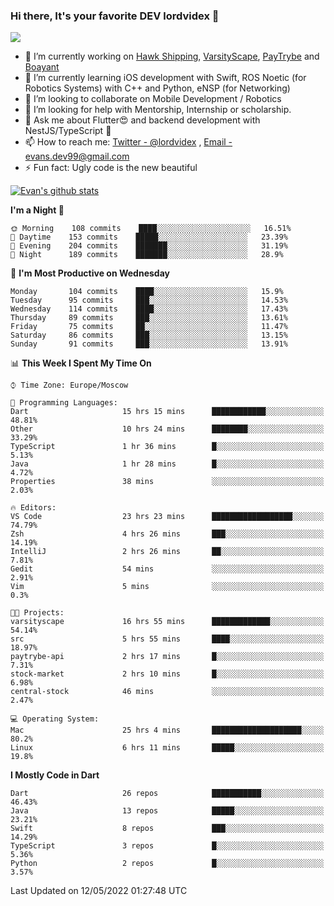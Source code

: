### Hi there, It's your favorite DEV lordvidex 👋
<img src="https://komarev.com/ghpvc/?username=lordvidex&label=Views&color=blue&style=plastic" />
<!--
**lordvidex/lordvidex** is a ✨ _special_ ✨ repository because its `README.md` (this file) appears on your GitHub profile.
Here are some ideas to get you started:
-->

- 🔭 I’m currently working on [Hawk Shipping](https://hawkshipping.com), [VarsityScape](https://varsityscape.com), [PayTrybe](https://www.paytrybe.com) and [Boayant](https://www.github.com/boayant-dev)
- 🌱 I’m currently learning iOS development with Swift, ROS Noetic (for Robotics Systems) with C++ and Python, eNSP (for Networking)
- 👯 I’m looking to collaborate on Mobile Development / Robotics
- 🤔 I’m looking for help with Mentorship, Internship or scholarship.
- 💬 Ask me about Flutter😍 and backend development with NestJS/TypeScript 🔮
- 📫 How to reach me: [Twitter - @lordvidex](https://twitter.com/lordvidex) , [Email - evans.dev99@gmail.com](mailto:evans.dev99@gmail.com?body=Hello%20Evans,)
- ⚡ Fun fact: Ugly code is the new beautiful 

<div>
<!-- <a href="https://github.com/lordvidex">
  <img src="https://github-readme-stats.vercel.app/api/top-langs/?username=lordvidex&theme=light" />
</a>    -->
<!-- [![Top Langs](https://github-readme-stats.vercel.app/api/top-langs/?username=lordvidex)](https://github.com/lordvidex/)  -->

<a href="https://github.com/lordvidex">
 <img src="https://github-readme-stats.vercel.app/api?username=lordvidex&show_icons=true&theme=light&line_height=27" alt="Evan's github stats"/>
</a>
</div>


<!--
  <a href="https://github.com/iampawan/FlutterExampleApps">
    <img align="center" src="https://github-readme-stats.vercel.app/api/pin/?username=iampawan&repo=FlutterExampleApps&theme=light" />

  </a>
  <a href="https://github.com/iampawan/VelocityX">
   <img align="center" src="https://github-readme-stats.vercel.app/api/pin/?username=iampawan&repo=VelocityX&theme=light" />
  </a>
-->
<!--START_SECTION:waka-->
**I'm a Night 🦉** 

```text
🌞 Morning    108 commits    ████░░░░░░░░░░░░░░░░░░░░░   16.51% 
🌆 Daytime    153 commits    █████░░░░░░░░░░░░░░░░░░░░   23.39% 
🌃 Evening    204 commits    ███████░░░░░░░░░░░░░░░░░░   31.19% 
🌙 Night      189 commits    ███████░░░░░░░░░░░░░░░░░░   28.9%

```
📅 **I'm Most Productive on Wednesday** 

```text
Monday       104 commits    ████░░░░░░░░░░░░░░░░░░░░░   15.9% 
Tuesday      95 commits     ███░░░░░░░░░░░░░░░░░░░░░░   14.53% 
Wednesday    114 commits    ████░░░░░░░░░░░░░░░░░░░░░   17.43% 
Thursday     89 commits     ███░░░░░░░░░░░░░░░░░░░░░░   13.61% 
Friday       75 commits     ██░░░░░░░░░░░░░░░░░░░░░░░   11.47% 
Saturday     86 commits     ███░░░░░░░░░░░░░░░░░░░░░░   13.15% 
Sunday       91 commits     ███░░░░░░░░░░░░░░░░░░░░░░   13.91%

```


📊 **This Week I Spent My Time On** 

```text
⌚︎ Time Zone: Europe/Moscow

💬 Programming Languages: 
Dart                     15 hrs 15 mins      ████████████░░░░░░░░░░░░░   48.81% 
Other                    10 hrs 24 mins      ████████░░░░░░░░░░░░░░░░░   33.29% 
TypeScript               1 hr 36 mins        █░░░░░░░░░░░░░░░░░░░░░░░░   5.13% 
Java                     1 hr 28 mins        █░░░░░░░░░░░░░░░░░░░░░░░░   4.72% 
Properties               38 mins             ░░░░░░░░░░░░░░░░░░░░░░░░░   2.03%

🔥 Editors: 
VS Code                  23 hrs 23 mins      ██████████████████░░░░░░░   74.79% 
Zsh                      4 hrs 26 mins       ███░░░░░░░░░░░░░░░░░░░░░░   14.19% 
IntelliJ                 2 hrs 26 mins       ██░░░░░░░░░░░░░░░░░░░░░░░   7.81% 
Gedit                    54 mins             ░░░░░░░░░░░░░░░░░░░░░░░░░   2.91% 
Vim                      5 mins              ░░░░░░░░░░░░░░░░░░░░░░░░░   0.3%

🐱‍💻 Projects: 
varsityscape             16 hrs 55 mins      █████████████░░░░░░░░░░░░   54.14% 
src                      5 hrs 55 mins       ████░░░░░░░░░░░░░░░░░░░░░   18.97% 
paytrybe-api             2 hrs 17 mins       █░░░░░░░░░░░░░░░░░░░░░░░░   7.31% 
stock-market             2 hrs 10 mins       █░░░░░░░░░░░░░░░░░░░░░░░░   6.98% 
central-stock            46 mins             ░░░░░░░░░░░░░░░░░░░░░░░░░   2.47%

💻 Operating System: 
Mac                      25 hrs 4 mins       ████████████████████░░░░░   80.2% 
Linux                    6 hrs 11 mins       █████░░░░░░░░░░░░░░░░░░░░   19.8%

```

**I Mostly Code in Dart** 

```text
Dart                     26 repos            ███████████░░░░░░░░░░░░░░   46.43% 
Java                     13 repos            █████░░░░░░░░░░░░░░░░░░░░   23.21% 
Swift                    8 repos             ███░░░░░░░░░░░░░░░░░░░░░░   14.29% 
TypeScript               3 repos             █░░░░░░░░░░░░░░░░░░░░░░░░   5.36% 
Python                   2 repos             █░░░░░░░░░░░░░░░░░░░░░░░░   3.57%

```



 Last Updated on 12/05/2022 01:27:48 UTC
<!--END_SECTION:waka-->
